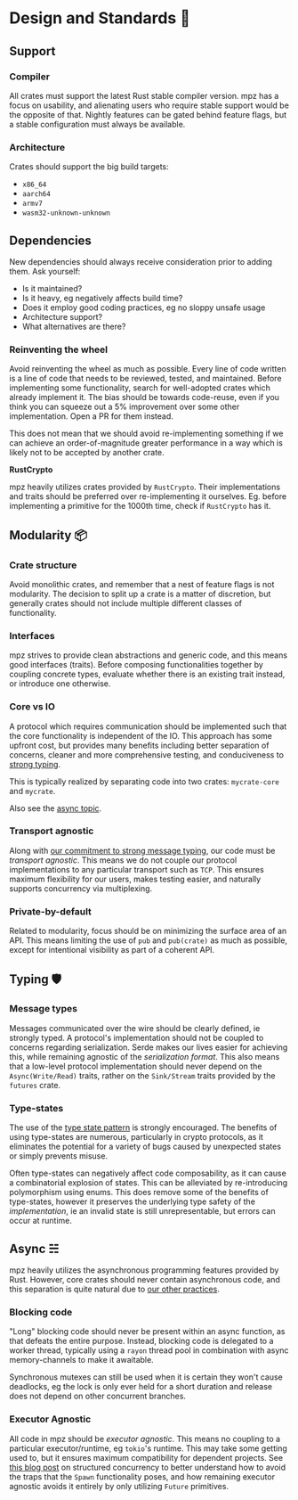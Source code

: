 # Design and Standards 📃

## Support

### Compiler

All crates must support the latest Rust stable compiler version. mpz has a focus on usability, and alienating users who require stable support would be the opposite of that. Nightly features can be gated behind feature flags, but a stable configuration must always be available.

### Architecture

Crates should support the big build targets:
- `x86_64`
- `aarch64`
- `armv7`
- `wasm32-unknown-unknown`

## Dependencies

New dependencies should always receive consideration prior to adding them. Ask yourself:

- Is it maintained?
- Is it heavy, eg negatively affects build time?
- Does it employ good coding practices, eg no sloppy unsafe usage
- Architecture support?
- What alternatives are there?

### Reinventing the wheel

Avoid reinventing the wheel as much as possible. Every line of code written is a line of code that needs to be reviewed, tested, and maintained. Before implementing some functionality, search for well-adopted crates which already implement it. The bias should be towards code-reuse, even if you think you can squeeze out a 5% improvement over some other implementation. Open a PR for them instead.

This does not mean that we should avoid re-implementing something if we can achieve an order-of-magnitude greater performance in a way which is likely not to be accepted by another crate.

**RustCrypto**

mpz heavily utilizes crates provided by `RustCrypto`. Their implementations and traits should be preferred over re-implementing it ourselves. Eg. before implementing a primitive for the 1000th time, check if `RustCrypto` has it.

## Modularity 📦

### Crate structure

Avoid monolithic crates, and remember that a nest of feature flags is not modularity. The decision to split up a crate
is a matter of discretion, but generally crates should not include multiple different classes of functionality.

### Interfaces

mpz strives to provide clean abstractions and generic code, and this means good interfaces (traits). Before composing functionalities together by coupling concrete types, evaluate whether there is an existing trait instead, or introduce one otherwise.

### Core vs IO

A protocol which requires communication should be implemented such that the core functionality is independent of the IO. This approach has some upfront cost, but provides many benefits including better separation of concerns, cleaner and more comprehensive testing, and conduciveness to [strong typing](#message-types).

This is typically realized by separating code into two crates: `mycrate-core` and `mycrate`.

Also see the [async topic](#async-).

### Transport agnostic

Along with [our commitment to strong message typing](#message-types), our code must be *transport agnostic*. This means we do not couple our protocol implementations to any particular transport such as `TCP`. This ensures maximum flexibility for our users, makes testing easier, and naturally supports concurrency via multiplexing.

### Private-by-default

Related to modularity, focus should be on minimizing the surface area of an API. This means limiting the use of `pub` and `pub(crate)` as much as possible, except for intentional visibility as part of a coherent API.

## Typing 🛡️

### Message types

Messages communicated over the wire should be clearly defined, ie strongly typed. A protocol's implementation should not be coupled to concerns regarding serialization. Serde makes our lives easier for achieving this, while remaining agnostic of the _serialization format_. This also means that a low-level protocol implementation should never depend on the `Async(Write/Read)` traits, rather on the `Sink/Stream` traits provided by the `futures` crate.

### Type-states

The use of the [type state pattern](https://cliffle.com/blog/rust-typestate/) is strongly encouraged. The benefits of using type-states are numerous, particularly in crypto protocols, as it eliminates the potential for a variety of bugs caused by unexpected states or simply prevents misuse.

Often type-states can negatively affect code composability, as it can cause a combinatorial explosion of states. This can be alleviated by re-introducing polymorphism using enums. This does remove some of the benefits of type-states, however it preserves the underlying type safety of the _implementation_, ie an invalid state is still unrepresentable, but errors can occur at runtime.

## Async ☵

mpz heavily utilizes the asynchronous programming features provided by Rust. However, core crates should never contain asynchronous code, and this separation is quite natural due to [our other practices](#core-vs-io).

### Blocking code

"Long" blocking code should never be present within an async function, as that defeats the entire purpose. Instead, blocking code is delegated to a worker thread, typically using a `rayon` thread pool in combination with async memory-channels to make it awaitable.

Synchronous mutexes can still be used when it is certain they won't cause deadlocks, eg the lock is only ever held for a short duration and release does not depend on other concurrent branches.

### Executor Agnostic

All code in mpz should be *executor agnostic*. This means no coupling to a particular executor/runtime, eg `tokio`'s runtime. This may take some getting used to, but it ensures maximum compatibility for dependent projects. See [this blog post](https://blog.yoshuawuyts.com/tree-structured-concurrency/) on structured concurrency to better understand how to avoid the traps that the `Spawn` functionality poses, and how remaining executor agnostic avoids it entirely by only utilizing `Future` primitives.